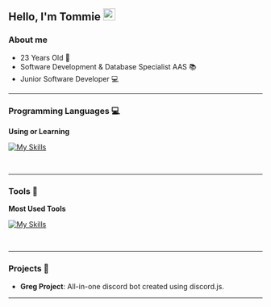 ## Hello, I'm Tommie <img src="https://github.com/TheDudeThatCode/TheDudeThatCode/blob/master/Assets/Earth.gif" width="24px">

### About me

- 23 Years Old 🧓
- Software Development & Database Specialist AAS 📚
- Junior Software Developer 💻

---

### Programming Languages 💻

**Using or Learning**

[![My Skills](https://skillicons.dev/icons?i=html,css,javascript,typescript,mysql,cs&theme=light)](https://skillicons.dev)

<br />

---

### Tools 🔧

**Most Used Tools**

[![My Skills](https://skillicons.dev/icons?i=windows,linux,vscode,visualstudio,git,figma,discord,teams&theme=light)](https://skillicons.dev)

<br>

---
  
### Projects 📁
- **Greg Project**: All-in-one discord bot created using discord.js.

---
